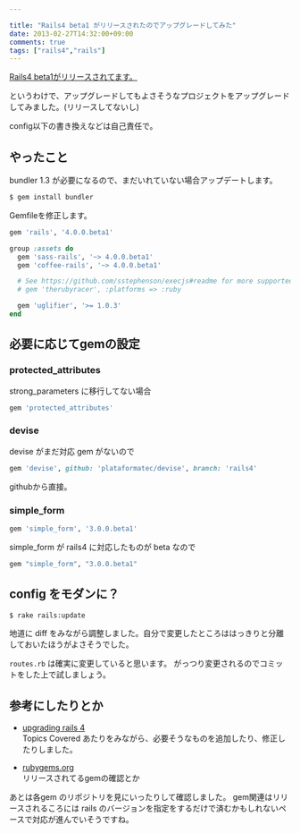 ```yaml
---

title: "Rails4 beta1 がリリースされたのでアップグレードしてみた"
date: 2013-02-27T14:32:00+09:00
comments: true
tags: ["rails4","rails"]
---
```


[Rails4 beta1がリリースされてます。](http://weblog.rubyonrails.org/2013/2/25/Rails-4-0-beta1/)

というわけで、アップグレードしてもよさそうなプロジェクトをアップグレードしてみました。(リリースしてないし)

config以下の書き換えなどは自己責任で。

## やったこと

bundler 1.3 が必要になるので、まだいれていない場合アップデートします。

```bash
$ gem install bundler
```

Gemfileを修正します。
```ruby
gem 'rails', '4.0.0.beta1'

group :assets do
  gem 'sass-rails', '~> 4.0.0.beta1'
  gem 'coffee-rails', '~> 4.0.0.beta1'

  # See https://github.com/sstephenson/execjs#readme for more supported runtimes
  # gem 'therubyracer', :platforms => :ruby

  gem 'uglifier', '>= 1.0.3'
end
```

## 必要に応じてgemの設定

### protected_attributes
strong_parameters に移行してない場合
```ruby
gem 'protected_attributes'
```

### devise
devise がまだ対応 gem がないので
```ruby
gem 'devise', github: 'plataformatec/devise', branch: 'rails4'
```
githubから直接。

### simple_form
```ruby
gem 'simple_form', '3.0.0.beta1'
```

simple_form が rails4 に対応したものが beta なので

```ruby
gem "simple_form", "3.0.0.beta1"
```

## config をモダンに？

```bash
$ rake rails:update
```

地道に diff をみながら調整しました。自分で変更したところははっきりと分離しておいたほうがよさそうでした。

`routes.rb` は確実に変更していると思います。
がっつり変更されるのでコミットをした上で試しましょう。


## 参考にしたりとか

* [upgrading rails 4](http://www.upgradingtorails4.com/)<br>
  Topics Covered あたりをみながら、必要そうなものを追加したり、修正したりしました。

* [rubygems.org](https://rubygems.org/)<br>
  リリースされてるgemの確認とか

あとは各gem のリポジトリを見にいったりして確認しました。
gem関連はリリースされるころには rails のバージョンを指定をするだけで済むかもしれないペースで対応が進んでいそうですね。
